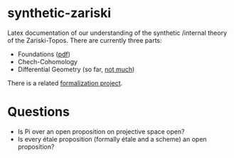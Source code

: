 # synthetic-zariski
Latex documentation of our understanding of the synthetic /internal theory of the Zariski-Topos.
There are currently three parts:
- Foundations ([pdf](https://felix-cherubini.de/iag.pdf))
- Chech-Cohomology
- Differential Geometry (so far, [not much](https://felix-cherubini.de/diffgeo.pdf))

There is a related [formalization project](https://github.com/felixwellen/synthetic-geometry).


# Questions

- Is Pi over an open proposition on projective space open?
- Is every étale proposition (formally étale and a scheme) an open proposition?

